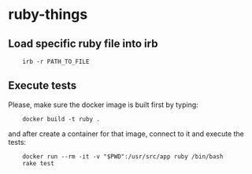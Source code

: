 # ruby-things

## Load specific ruby file into irb

```
	irb -r PATH_TO_FILE
```

## Execute tests

Please, make sure the docker image is built first by typing:

```
	docker build -t ruby .
```

and after create a container for that image, connect to it and execute the tests:

```
	docker run --rm -it -v "$PWD":/usr/src/app ruby /bin/bash
	rake test
```
